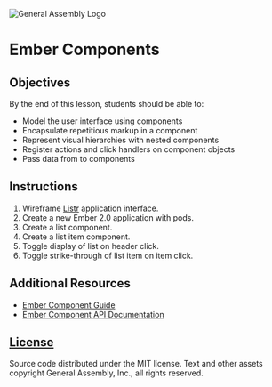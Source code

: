 ![General Assembly Logo](https://camo.githubusercontent.com/1a91b05b8f4d44b5bbfb83abac2b0996d8e26c92/687474703a2f2f692e696d6775722e636f6d2f6b6538555354712e706e67)

# Ember Components

## Objectives
By the end of this lesson, students should be able to:

- Model the user interface using components
- Encapsulate repetitious markup in a component
- Represent visual hierarchies with nested components
- Register actions and click handlers on component objects
- Pass data from to components

## Instructions

1. Wireframe [Listr](https://github.com/ga-wdi-boston/ember-example-listr) application interface.
1. Create a new Ember 2.0 application with pods.
1. Create a list component.
1. Create a list item component.
1. Toggle display of list on header click.
1. Toggle strike-through of list item on item click.

## Additional Resources
- [Ember Component Guide](http://guides.emberjs.com/v2.2.0/components/defining-a-component/)
- [Ember Component API Documentation](http://emberjs.com/api/classes/Ember.Component.html)

[License](LICENSE)
------------------

Source code distributed under the MIT license. Text and other assets copyright
General Assembly, Inc., all rights reserved.
